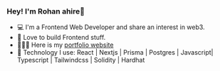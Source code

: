 ### Hey! I'm Rohan ahire👋

- 💻 I'm a Frontend Web Developer and share an interest in web3.
- 💚 Love to build Frontend stuff.
- 🧑🏼‍💻 Here is my [portfolio website](https://rohan06.vercel.app/)
- 🧰 Technology I use: React | Nextjs | Prisma | Postgres | Javascript| Typescript | Tailwindcss | Solidity | Hardhat



 










